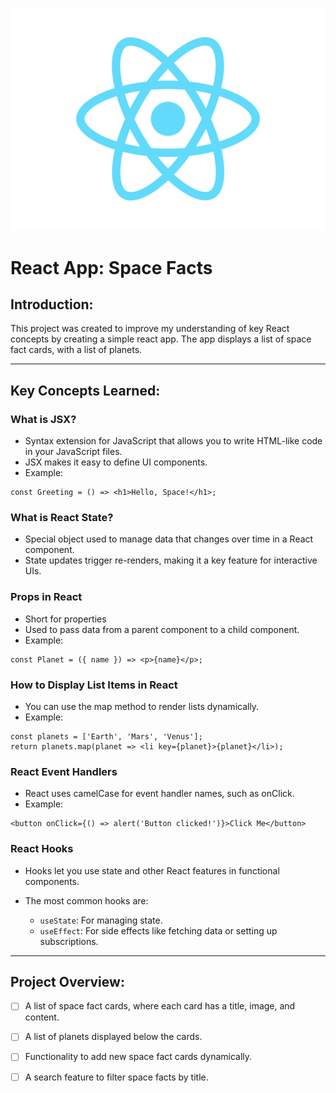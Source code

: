 ![React Logo](src/logo.svg)
# React App: Space Facts


## Introduction:
This project was created to improve my understanding of key React concepts by creating a simple react app. The app displays a list of space fact cards, with a list of planets.

***

## Key Concepts Learned:
### What is JSX?

- Syntax extension for JavaScript that allows you to write HTML-like code in your JavaScript files.
- JSX makes it easy to define UI components.
- Example:

```
const Greeting = () => <h1>Hello, Space!</h1>;
```

### What is React State?

- Special object used to manage data that changes over time in a React component.
- State updates trigger re-renders, making it a key feature for interactive UIs.

### Props in React

- Short for properties
- Used to pass data from a parent component to a child component.
- Example:

```
const Planet = ({ name }) => <p>{name}</p>;
```

### How to Display List Items in React

- You can use the map method to render lists dynamically.
- Example:

```
const planets = ['Earth', 'Mars', 'Venus'];
return planets.map(planet => <li key={planet}>{planet}</li>);
```

### React Event Handlers

- React uses camelCase for event handler names, such as onClick.
- Example:

```
<button onClick={() => alert('Button clicked!')}>Click Me</button>
```

### React Hooks

- Hooks let you use state and other React features in functional components.
- The most common hooks are:

    - `useState`: For managing state.
    - `useEffect`: For side effects like fetching data or setting up subscriptions.

***

## Project Overview:
- [ ] A list of space fact cards, where each card has a title, image, and content.

- [ ] A list of planets displayed below the cards.

- [ ] Functionality to add new space fact cards dynamically.

- [ ] A search feature to filter space facts by title.